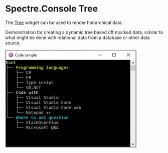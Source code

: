 ﻿# Spectre.Console Tree

The [Tree](https://spectreconsole.net/widgets/tree) widget can be used to render hierarchical data.

Demonstration for creating a dynamic tree based off mocked data, similar to what might be done with relational data from a database or other data source.


![Screen Shot](assets/screenShot.png)